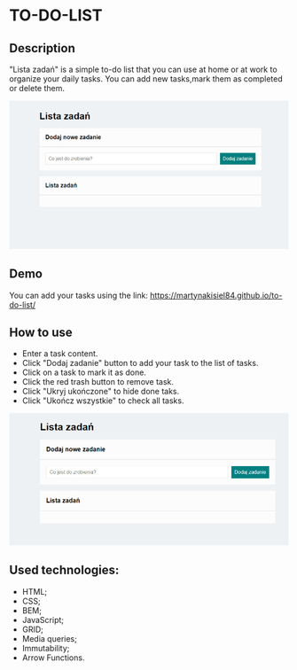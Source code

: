 # TO-DO-LIST

## Description
"Lista zadań" is a simple to-do list that you can use at home or at work to organize your daily tasks. You can add new tasks,mark them as completed or delete them. 

![Martyna](https://github.com/MartynaKisiel84/to-do-list/blob/main/images/To-do-list%20(1).png?raw=true)

## Demo
You can add your tasks using the link:
https://martynakisiel84.github.io/to-do-list/

## How to use
- Enter a task content.
- Click "Dodaj zadanie" button to add your task to the list of tasks.
- Click on a task to mark it as done.
- Click the red trash button to remove task.
- Click "Ukryj ukończone" to hide done taks.
- Click "Ukończ wszystkie" to check all tasks.


![gif](https://github.com/MartynaKisiel84/to-do-list/blob/main/images/Animation.gif?raw=true)

## Used technologies:
- HTML;
- CSS;
- BEM;
- JavaScript;
- GRID;
- Media queries;
- Immutability;
- Arrow Functions.
